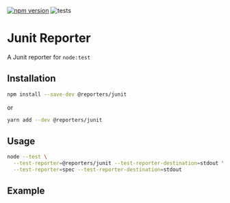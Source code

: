[![npm version](https://img.shields.io/npm/v/@reporters/github)](https://www.npmjs.com/package/@reporters/github) ![tests](https://github.com/MoLow/reporters/actions/workflows/test.yaml/badge.svg?branch=main)
# Junit Reporter
A Junit reporter for `node:test`

## Installation

```bash
npm install --save-dev @reporters/junit
```
or
```bash
yarn add --dev @reporters/junit
```

## Usage

```bash
node --test \
  --test-reporter=@reporters/junit --test-reporter-destination=stdout \
  --test-reporter=spec --test-reporter-destination=stdout
```

## Example 

